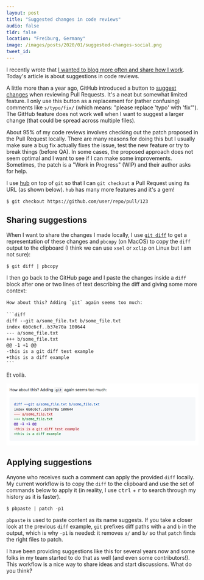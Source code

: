 ```yaml
---
layout: post
title: "Suggested changes in code reviews"
audio: false
tldr: false
location: "Freiburg, Germany"
image: /images/posts/2020/01/suggested-changes-social.png
tweet_id:
---
```


I recently wrote that [I wanted to blog more often and share how I
work](/2019/12/20/sigcont/). Today's article is about suggestions in code
reviews.

A little more than a year ago, GitHub introduced a button to [suggest
changes](https://haacked.com/archive/2019/06/03/suggested-changes/) when
reviewing Pull Requests. It's a neat but somewhat limited feature. I only use
this button as a replacement for (rather confusing) comments like `s/typo/fix/`
(which means: "please replace 'typo' with 'fix'"). The GitHub feature does not
work well when I want to suggest a larger change (that could be spread across
multiple files).

About 95% of my code reviews involves checking out the patch proposed in the
Pull Request locally. There are many reasons for doing this but I usually make
sure a bug fix actually fixes the issue, test the new feature or try to break
things (before QA). In some cases, the proposed approach does not seem optimal
and I want to see if I can make some improvements. Sometimes, the patch is a
"Work in Progress" (WIP) and their author asks for help.

I use [hub](https://github.com/github/hub) on top of `git` so that I can `git
checkout` a Pull Request using its URL (as shown below). `hub` has many more
features and it's a gem!

```
$ git checkout https://github.com/user/repo/pull/123
```

## Sharing suggestions

When I want to share the changes I made locally, I use [`git
diff`](https://git-scm.com/docs/git-diff) to get a representation of these
changes and `pbcopy` (on MacOS) to copy the `diff` output to the clipboard (I
think we can use `xsel` or `xclip` on Linux but I am not sure):

```
$ git diff | pbcopy
```

I then go back to the GitHub page and I paste the changes inside a `diff` block
after one or two lines of text describing the diff and giving some more context:

    How about this? Adding `git` again seems too much:

    ```diff
    diff --git a/some_file.txt b/some_file.txt
    index 6b0c6cf..b37e70a 100644
    --- a/some_file.txt
    +++ b/some_file.txt
    @@ -1 +1 @@
    -this is a git diff test example
    +this is a diff example
    ```

Et voilà.

![A GitHub comment with a diff](/images/posts/2020/01/diff-comment.png)

## Applying suggestions

Anyone who receives such a comment can apply the provided `diff` locally. My
current workflow is to copy the `diff` to the clipboard and use the set of
commands below to apply it (in reality, I use <kbd>ctrl</kbd> + <kbd>r</kbd> to
search through my history as it is faster).

```
$ pbpaste | patch -p1
```

`pbpaste` is used to paste content as its name suggests. If you take a closer
look at the previous `diff` example, `git` prefixes diff paths with `a` and `b`
in the output, which is why `-p1` is needed: it removes `a/` and `b/` so that
`patch` finds the right files to patch.

I have been providing suggestions like this for several years now and some folks
in my team started to do that as well (and even some contributors!). This
workflow is a nice way to share ideas and start discussions. What do you think?
